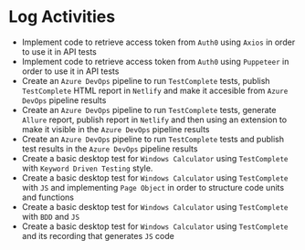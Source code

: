 # Log Activities

- Implement code to retrieve access token from `Auth0` using `Axios` in order to use it in API tests
- Implement code to retrieve access token from `Auth0` using `Puppeteer` in order to use it in API tests
- Create an `Azure DevOps` pipeline to run `TestComplete` tests, publish `TestComplete` HTML report in `Netlify` and make it accesible from `Azure DevOps` pipeline results
- Create an `Azure DevOps` pipeline to run `TestComplete` tests, generate `Allure` report, publish report in `Netlify` and then using an extension to make it visible in the `Azure DevOps` pipeline results
- Create an `Azure DevOps` pipeline to run `TestComplete` tests and publish test results in the `Azure DevOps` pipeline results
- Create a basic desktop test for `Windows Calculator` using `TestComplete` with `Keyword Driven Testing` style.
- Create a basic desktop test for `Windows Calculator` using `TestComplete` with `JS` and implementing `Page Object` in order to structure code units and functions
- Create a basic desktop test for `Windows Calculator` using `TestComplete` with `BDD` and `JS`
- Create a basic desktop test for `Windows Calculator` using `TestComplete` and its recording that generates `JS` code
